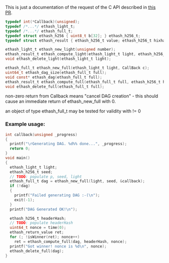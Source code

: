 This is just a documentation of the request of the C API described in [this PR](https://github.com/ethereum/ethash/pull/11).

```c
typedef int(*Callback)(unsigned);
typedef /*...*/ ethash_light_t;
typedef /*...*/ ethash_full_t;
typedef struct ethash_h256 { uint8_t b[32]; } ethash_h256_t;
typedef struct ethash_result { ethash_h256_t value; ethash_h256_t hixhash; } ethash_result_t;

ethash_light_t ethash_new_light(unsigned number);
ethash_result_t ethash_compute_light(ethash_light_t light, ethash_h256_t header_hash, uint64_t nonce);
void ethash_delete_light(ethash_light_t light);

ethash_full_t ethash_new_full(ethash_light_t light, CallBack c);
uint64_t ethash_dag_size(ethash_full_t full);
void const* ethash_dag(ethash_full_t full);
ethash_result_t ethash_compute_full(ethash_full_t full, ethash_h256_t header_hash, uint64_t nonce);
void ethash_delete_full(ethash_full_t full);
```

non-zero return from Callback means "cancel DAG creation" - this should cause an immediate return of ethash_new_full with 0.

an object of type ethash_full_t may be tested for validity with != 0

### Example usage:
```c
int callback(unsigned _progress)
{
  printf("\rGenerating DAG. %d%% done...", _progress);
  return 0;
}
void main()
{
  ethash_light_t light;
  ethash_h256_t seed;
  // TODO: populate p, seed, light
  ethash_full_t dag = ethash_new_full(light, seed, &callback);
  if (!dag)
  {
    printf("Failed generating DAG :-(\n");
    exit(-1);
  }
  printf("DAG Generated OK!\n");

  ethash_h256_t headerHash;
  // TODO: populate headerHash
  uint64_t nonce = time(0);
  ethash_return_value ret;
  for (; !isWinner(ret); nonce++)
    ret = ethash_compute_full(dag, headerHash, nonce);
  printf("Got winner! nonce is %d\n", nonce);
  ethash_delete_full(dag);
}
```